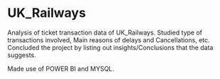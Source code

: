 # UK_Railways
Analysis of ticket transaction data of UK_Railways. Studied type of transactions involved, Main reasons of delays and Cancellations, etc.
Concluded the project by listing out insights/Conclusions that the data suggests.

Made use of POWER BI and MYSQL.
